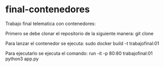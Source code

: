 # final-contenedores

Trabajo final telematica con contenedores:

Primero se debe clonar el repositorio de la siguiente manera:
 git clone 
 
 Para lanzar el contenedor se ejecuta: sudo docker build -t trabajofinal:01
 
 Para ejecutarlo se ejecuta el comando: run -it -p 80:80 trabajofinal:01 python3 app.py
